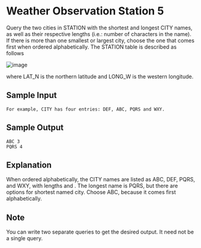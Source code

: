 <h1> Weather Observation Station 5 </h1>

Query the two cities in STATION with the shortest and longest CITY names, as well as their respective lengths (i.e.: number of characters in the name). If there is more than one smallest or largest city, choose the one that comes first when ordered alphabetically.
The STATION table is described as follows

![image](https://github.com/Jaga0001/SQL/assets/144882407/f8f814c7-74b0-4162-b897-0acb5e332f30)

where LAT_N is the northern latitude and LONG_W is the western longitude.

<h2> Sample Input </h2>

`For example, CITY has four entries: DEF, ABC, PQRS and WXY.`

<h2> Sample Output </h2>

```
ABC 3
PQRS 4
```

<h2> Explanation </h2>

When ordered alphabetically, the CITY names are listed as ABC, DEF, PQRS, and WXY, with lengths  and . The longest name is PQRS, but there are  options for shortest named city. Choose ABC, because it comes first alphabetically.

<h2> Note </h2>

You can write two separate queries to get the desired output. It need not be a single query.
